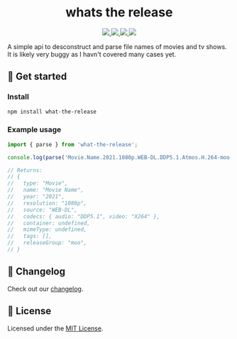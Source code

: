 <h1 align="center">whats the release</h1>

<p align="center">
  <a href="https://app.circleci.com/pipelines/github/grbull/whats-the-release">
    <img src="https://img.shields.io/circleci/build/github/grbull/whats-the-release?style=flat-square" />
  </a>
  <a href="https://github.com/grbull/whats-the-release/blob/master/CHANGELOG.md">
    <img src="https://img.shields.io/github/package-json/v/grbull/whats-the-release?style=flat-square" />
  </a>
  <a href="https://github.com/grbull/whats-the-release/blob/master/LICENSE">
    <img src="https://img.shields.io/github/license/grbull/whats-the-release?style=flat-square" />
  </a>
  <a href="https://app.codecov.io/gh/grbull/whats-the-release">
    <img src="https://img.shields.io/codecov/c/gh/grbull/whats-the-release?style=flat-square" />
  </a>
</p>

A simple api to desconstruct and parse file names of movies and tv shows. It is likely very buggy as I havn't covered many cases yet.

## 🚀 Get started

### Install

```bash
npm install what-the-release
```

### Example usage

```typescript
import { parse } from 'what-the-release';

console.log(parse('Movie.Name.2021.1080p.WEB-DL.DDP5.1.Atmos.H.264-moo'));

// Returns:
// {
//   type: "Movie",
//   name: "Movie Name",
//   year: "2021",
//   resolution: "1080p",
//   source: "WEB-DL",
//   codecs: { audio: "DDP5.1", video: "X264" },
//   container: undefined,
//   mimeType: undefined,
//   tags: [],
//   releaseGroup: "moo",
// }
```

## 📖 Changelog

Check out our [changelog](./CHANGELOG.md).

## 📝 License

Licensed under the [MIT License](./LICENSE).
